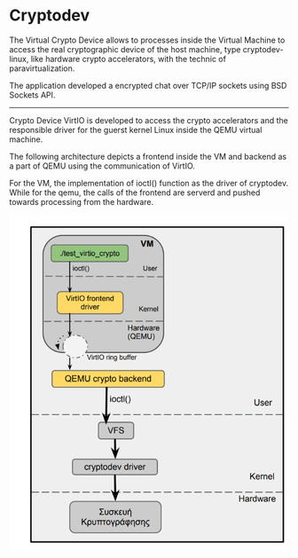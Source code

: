 # Cryptodev 

The Virtual Crypto Device allows to processes inside the Virtual Machine to access the real cryptographic device of the host machine, type cryptodev-linux, like hardware crypto accelerators, with the technic of paravirtualization. 

The application developed a encrypted chat over TCP/IP sockets using BSD Sockets API. 

--- 

Crypto Device VirtIO is developed to access the crypto accelerators and the responsible driver for the guerst kernel Linux inside the QEMU virtual machine. 

The following architecture depicts a frontend inside the VM and backend as a part of QEMU using the communication of VirtIO. 

For the VM, the implementation of ioctl() function as the driver of cryptodev. While for the qemu, the calls of the frontend are serverd and pushed towards processing from the hardware. 

![](/images/arch.png)


